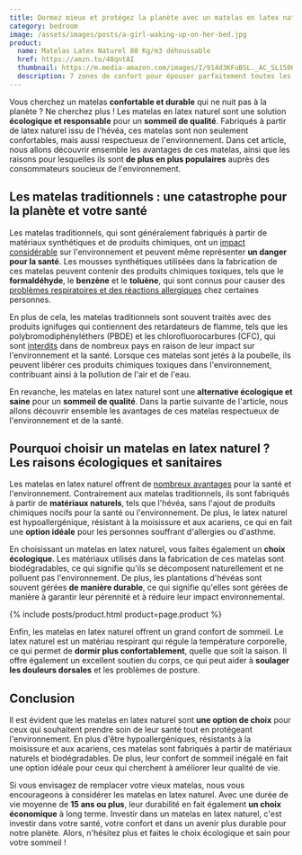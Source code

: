 ```yaml
---
title: Dormez mieux et protégez la planète avec un matelas en latex naturel
category: bedroom
image: /assets/images/posts/a-girl-waking-up-on-her-bed.jpg
product:
  name: Matelas Latex Naturel 80 Kg/m3 déhoussable
  href: https://amzn.to/48qntAI
  thumbnail: https://m.media-amazon.com/images/I/914d3KFuBSL._AC_SL1500_.jpg
  description: 7 zones de confort pour épouser parfaitement toutes les formes de votre corps et permettre une position parfaite de votre colonne vertébrale en réduisant les pressions. Vous bougerez moins dans le lit et votre sommeil sera ainsi plus profond.
---
```


Vous cherchez un matelas **confortable et durable** qui ne nuit pas à la planète ? Ne cherchez plus ! Les matelas en latex naturel sont une solution **écologique et responsable** pour un **sommeil de qualité**. Fabriqués à partir de latex naturel issu de l'hévéa, ces matelas sont non seulement confortables, mais aussi respectueux de l'environnement. Dans cet article, nous allons découvrir ensemble les avantages de ces matelas, ainsi que les raisons pour lesquelles ils sont **de plus en plus populaires** auprès des consommateurs soucieux de l'environnement.

## Les matelas traditionnels : une catastrophe pour la planète et votre santé

Les matelas traditionnels, qui sont généralement fabriqués à partir de matériaux synthétiques et de produits chimiques, ont un [impact considérable](https://www.francesoir.fr/societe-faits-divers/substances-toxiques-que-nous-cachent-nos-matelas) sur l'environnement et peuvent même représenter **un danger pour la santé**. Les mousses synthétiques utilisées dans la fabrication de ces matelas peuvent contenir des produits chimiques toxiques, tels que le **formaldéhyde**, le **benzène** et le **toluène**, qui sont connus pour causer des [problèmes respiratoires et des réactions allergiques](https://www.inrs.fr/risques/formaldehyde/danger.html) chez certaines personnes.

En plus de cela, les matelas traditionnels sont souvent traités avec des produits ignifuges qui contiennent des retardateurs de flamme, tels que les polybromodiphényléthers (PBDE) et les chlorofluorocarbures (CFC), qui sont [interdits](https://fr.wikipedia.org/wiki/Polybromodiphényléther#Législation_et_protection) dans de nombreux pays en raison de leur impact sur l'environnement et la santé. Lorsque ces matelas sont jetés à la poubelle, ils peuvent libérer ces produits chimiques toxiques dans l'environnement, contribuant ainsi à la pollution de l'air et de l'eau.

En revanche, les matelas en latex naturel sont une **alternative écologique et saine** pour un **sommeil de qualité**. Dans la partie suivante de l'article, nous allons découvrir ensemble les avantages de ces matelas respectueux de l'environnement et de la santé.

## Pourquoi choisir un matelas en latex naturel ? Les raisons écologiques et sanitaires

Les matelas en latex naturel offrent de [nombreux avantages](https://www.mon-matelas-naturel.fr/blog/quels-sont-les-avantages-du-matelas-latex-naturel/) pour la santé et l'environnement. Contrairement aux matelas traditionnels, ils sont fabriqués à partir de **matériaux naturels**, tels que l'hévéa, sans l'ajout de produits chimiques nocifs pour la santé ou l'environnement. De plus, le latex naturel est hypoallergénique, résistant à la moisissure et aux acariens, ce qui en fait une **option idéale** pour les personnes souffrant d'allergies ou d'asthme.

En choisissant un matelas en latex naturel, vous faites également un **choix écologique**. Les matériaux utilisés dans la fabrication de ces matelas sont biodégradables, ce qui signifie qu'ils se décomposent naturellement et ne polluent pas l'environnement. De plus, les plantations d'hévéas sont souvent gérées **de manière durable**, ce qui signifie qu'elles sont gérées de manière à garantir leur pérennité et à réduire leur impact environnemental.

{% include posts/product.html product=page.product %}

Enfin, les matelas en latex naturel offrent un grand confort de sommeil. Le latex naturel est un matériau respirant qui régule la température corporelle, ce qui permet de **dormir plus confortablement**, quelle que soit la saison. Il offre également un excellent soutien du corps, ce qui peut aider à **soulager les douleurs dorsales** et les problèmes de posture.

## Conclusion

Il est évident que les matelas en latex naturel sont **une option de choix** pour ceux qui souhaitent prendre soin de leur santé tout en protégeant l'environnement. En plus d'être hypoallergéniques, résistants à la moisissure et aux acariens, ces matelas sont fabriqués à partir de matériaux naturels et biodégradables. De plus, leur confort de sommeil inégalé en fait une option idéale pour ceux qui cherchent à améliorer leur qualité de vie.

Si vous envisagez de remplacer votre vieux matelas, nous vous encourageons à considérer les matelas en latex naturel. Avec une durée de vie moyenne de **15 ans ou plus**, leur durabilité en fait également **un choix économique** à long terme. Investir dans un matelas en latex naturel, c'est investir dans votre santé, votre confort et dans un avenir plus durable pour notre planète. Alors, n'hésitez plus et faites le choix écologique et sain pour votre sommeil !
